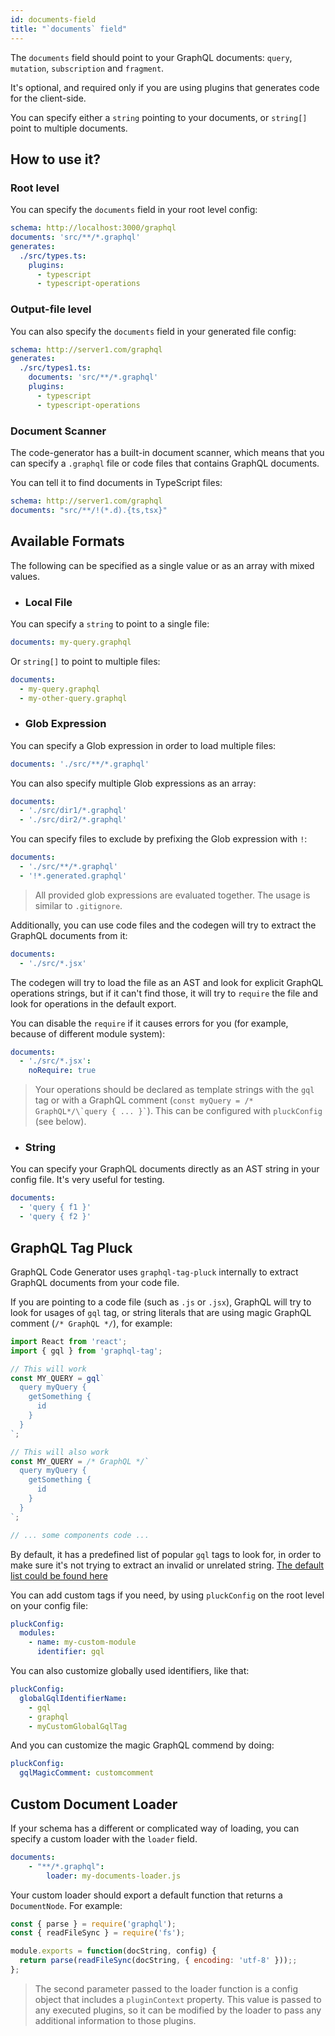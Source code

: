 ```yaml
---
id: documents-field
title: "`documents` field"
---
```


The `documents` field should point to your GraphQL documents: `query`, `mutation`, `subscription` and `fragment`.

It's optional, and required only if you are using plugins that generates code for the client-side.

You can specify either a `string` pointing to your documents, or `string[]` point to multiple documents.

## How to use it?

### Root level

You can specify the `documents` field in your root level config:

```yml
schema: http://localhost:3000/graphql
documents: 'src/**/*.graphql'
generates:
  ./src/types.ts:
    plugins:
      - typescript
      - typescript-operations
```

### Output-file level

You can also specify the `documents` field in your generated file config:

```yml
schema: http://server1.com/graphql
generates:
  ./src/types1.ts:
    documents: 'src/**/*.graphql'
    plugins:
      - typescript
      - typescript-operations
```

### Document Scanner

The code-generator has a built-in document scanner, which means that you can specify a `.graphql` file or code files that contains GraphQL documents.

You can tell it to find documents in TypeScript files:

```yml
schema: http://server1.com/graphql
documents: "src/**/!(*.d).{ts,tsx}"
```

## Available Formats

The following can be specified as a single value or as an array with mixed values.

- ### Local File

You can specify a `string` to point to a single file:

```yml
documents: my-query.graphql
```

Or `string[]` to point to multiple files:

```yml
documents:
  - my-query.graphql
  - my-other-query.graphql
```

- ### Glob Expression

You can specify a Glob expression in order to load multiple files:

```yml
documents: './src/**/*.graphql'
```

You can also specify multiple Glob expressions as an array:

```yml
documents:
  - './src/dir1/*.graphql'
  - './src/dir2/*.graphql'
```

You can specify files to exclude by prefixing the Glob expression with `!`:

```yml
documents:
  - './src/**/*.graphql'
  - '!*.generated.graphql'
```

> All provided glob expressions are evaluated together. The usage is similar to `.gitignore`.

Additionally, you can use code files and the codegen will try to extract the GraphQL documents from it:

```yml
documents:
  - './src/*.jsx'
```

The codegen will try to load the file as an AST and look for explicit GraphQL operations strings, but if it can't find those, it will try to `require` the file and look for operations in the default export.

You can disable the `require` if it causes errors for you (for example, because of different module system):

```yml
documents:
  - './src/*.jsx':
    noRequire: true
```

> Your operations should be declared as template strings with the `gql` tag or with a GraphQL comment (`` const myQuery = /* GraphQL*/\`query { ... }` ``). This can be configured with `pluckConfig` (see below).

- ### String

You can specify your GraphQL documents directly as an AST string in your config file. It's very useful for testing.

```yml
documents:
  - 'query { f1 }'
  - 'query { f2 }'
```

## GraphQL Tag Pluck

GraphQL Code Generator uses `graphql-tag-pluck` internally to extract GraphQL documents from your code file.

If you are pointing to a code file (such as `.js` or `.jsx`), GraphQL will try to look for usages of `gql` tag, or string literals that are using magic GraphQL comment (`/* GraphQL */`), for example:


```jsx
import React from 'react';
import { gql } from 'graphql-tag';

// This will work
const MY_QUERY = gql`
  query myQuery {
    getSomething {
      id
    }
  }
`;

// This will also work
const MY_QUERY = /* GraphQL */`
  query myQuery {
    getSomething {
      id
    }
  }
`;

// ... some components code ...
```

By default, it has a predefined list of popular `gql` tags to look for, in order to make sure it's not trying to extract an invalid or unrelated string. [The default list could be found here](https://github.com/ardatan/graphql-tools/blob/master/packages/graphql-tag-pluck/src/visitor.ts#L12)

You can add custom tags if you need, by using `pluckConfig` on the root level on your config file:

```yaml
pluckConfig:
  modules:
    - name: my-custom-module
      identifier: gql
```

You can also customize globally used identifiers, like that:

```yaml
pluckConfig:
  globalGqlIdentifierName:
    - gql
    - graphql
    - myCustomGlobalGqlTag
```

And you can customize the magic GraphQL commend by doing:

```yaml
pluckConfig:
  gqlMagicComment: customcomment
```

## Custom Document Loader

If your schema has a different or complicated way of loading, you can specify a custom loader with the `loader` field.

```yml
documents:
    - "**/*.graphql":
        loader: my-documents-loader.js
```

Your custom loader should export a default function that returns a `DocumentNode`. For example:

```js
const { parse } = require('graphql');
const { readFileSync } = require('fs');

module.exports = function(docString, config) {
  return parse(readFileSync(docString, { encoding: 'utf-8' }));;
};
```

> The second parameter passed to the loader function is a config object that includes a `pluginContext` property. This value is passed to any executed plugins, so it can be modified by the loader to pass any additional information to those plugins.
